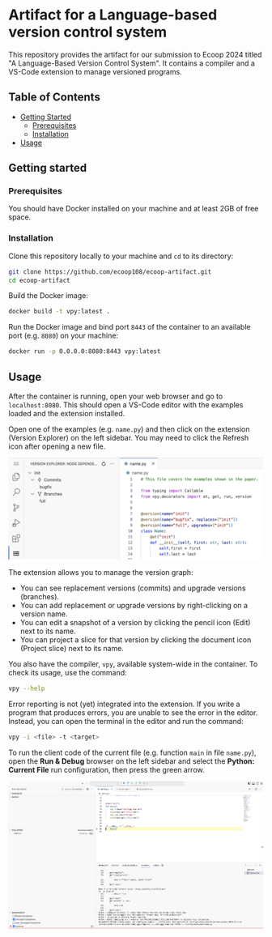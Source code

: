 # Artifact for a Language-based version control system

This repository provides the artifact for our submission to Ecoop 2024 titled "A Language-Based Version Control System". It contains a compiler and a VS-Code extension to manage versioned programs.

## Table of Contents

- [Getting Started](#getting-started)
  - [Prerequisites](#prerequisites)
  - [Installation](#installation)
- [Usage](#usage)

## Getting started

### Prerequisites
You should have Docker installed on your machine and at least 2GB of free space.

### Installation
Clone this repository locally to your machine and `cd` to its directory:

```bash
git clone https://github.com/ecoop108/ecoop-artifact.git
cd ecoop-artifact
```

Build the Docker image:

```bash
docker build -t vpy:latest .
```

Run the Docker image and bind port `8443` of the container to an available port (e.g. `8080`) on your machine:

```bash
docker run -p 0.0.0.0:8080:8443 vpy:latest
```

## Usage
After the container is running, open your web browser and go to `localhost:8080`. This should open a VS-Code editor with the examples loaded and the extension installed.

Open one of the examples (e.g. `name.py`) and then click on the extension (Version Explorer) on the left sidebar. You may need to click the Refresh icon after opening a new file.

![Version explorer extension](./resources/version-explorer.png)

The extension allows you to manage the version graph:
- You can see replacement versions (commits) and upgrade versions (branches).
- You can add replacement or upgrade versions by right-clicking on a version name.
- You can edit a snapshot of a version by clicking the pencil icon (Edit) next to its name.
- You can project a slice for that version by clicking the document icon (Project slice) next to its name.

You also have the compiler, `vpy`, available system-wide in the container. To check its usage, use the command:

```bash
vpy --help
```
Error reporting is not (yet) integrated into the extension. If you write a program that produces errors, you are unable to see the error in the editor. Instead, you can open the terminal in the editor and run the command:

```bash
vpy -i <file> -t <target>
```

To run the client code of the current file (e.g. function `main` in file `name.py`), open the **Run & Debug** browser on the left sidebar and select the **Python: Current File** run configuration, then press the green arrow.  

![Run configuration](./resources/run.png)